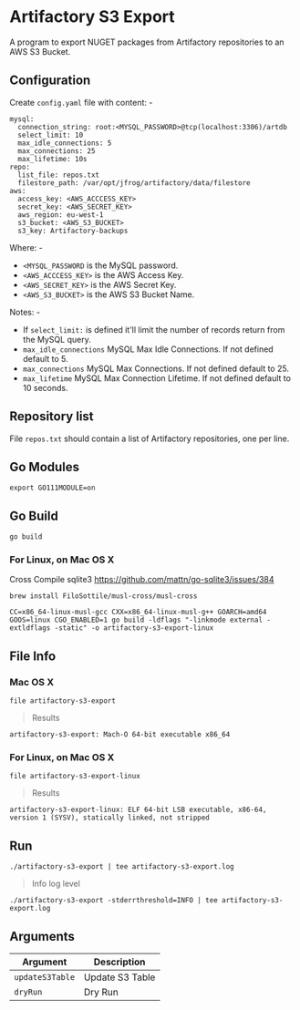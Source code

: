 
# Artifactory S3 Export

A program to export NUGET packages from Artifactory repositories to an AWS S3 Bucket.

## Configuration

Create ```config.yaml``` file with content: -

```
mysql:
  connection_string: root:<MYSQL_PASSWORD>@tcp(localhost:3306)/artdb
  select_limit: 10
  max_idle_connections: 5
  max_connections: 25
  max_lifetime: 10s
repo:
  list_file: repos.txt
  filestore_path: /var/opt/jfrog/artifactory/data/filestore
aws:
  access_key: <AWS_ACCCESS_KEY>
  secret_key: <AWS_SECRET_KEY>
  aws_region: eu-west-1
  s3_bucket: <AWS_S3_BUCKET>
  s3_key: Artifactory-backups

```

Where: -

- ```<MYSQL_PASSWORD``` is the MySQL password.
- ```<AWS_ACCCESS_KEY>``` is the AWS Access Key.
- ```<AWS_SECRET_KEY>``` is the AWS Secret Key.
- ```<AWS_S3_BUCKET>``` is the AWS S3 Bucket Name.

Notes: -

- If ```select_limit:``` is defined it'll limit the number of records return from the MySQL query.
- ```max_idle_connections``` MySQL Max Idle Connections. If not defined default to 5.
- ```max_connections``` MySQL Max Connections. If not defined default to 25.
- ```max_lifetime``` MySQL Max Connection Lifetime. If not defined default to 10 seconds.

## Repository list

File ```repos.txt``` should contain a list of Artifactory repositories, one per line.

## Go Modules

```
export GO111MODULE=on
```

## Go Build

```
go build
```

### For Linux, on Mac OS X

Cross Compile sqlite3 <https://github.com/mattn/go-sqlite3/issues/384>

```
brew install FiloSottile/musl-cross/musl-cross
```

```
CC=x86_64-linux-musl-gcc CXX=x86_64-linux-musl-g++ GOARCH=amd64 GOOS=linux CGO_ENABLED=1 go build -ldflags "-linkmode external -extldflags -static" -o artifactory-s3-export-linux
```

## File Info

### Mac OS X

```
file artifactory-s3-export
```

> Results

```
artifactory-s3-export: Mach-O 64-bit executable x86_64
```

### For Linux, on Mac OS X

```
file artifactory-s3-export-linux
```

> Results

```
artifactory-s3-export-linux: ELF 64-bit LSB executable, x86-64, version 1 (SYSV), statically linked, not stripped
```

## Run

```
./artifactory-s3-export | tee artifactory-s3-export.log
```

> Info log level

```
./artifactory-s3-export -stderrthreshold=INFO | tee artifactory-s3-export.log
```

## Arguments

|Argument|Description|
|---|---|
|```updateS3Table```|Update S3 Table|
|```dryRun```|Dry Run|
